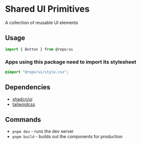 # Shared UI Primitives

A collection of reusable UI elements

## Usage

```jsx
import { Button } from @repo/ui
```

### Apps using this package need to import its stylesheet

```css
@import "@repo/ui/style.css";
```

## Dependencies

- [shadcn/ui](https://ui.shadcn.com/)
- [tailwindcss](https://tailwindcss.com/)

## Commands

- `pnpm dev` - runs the dev server
- `pnpm build` - builds out the components for production
